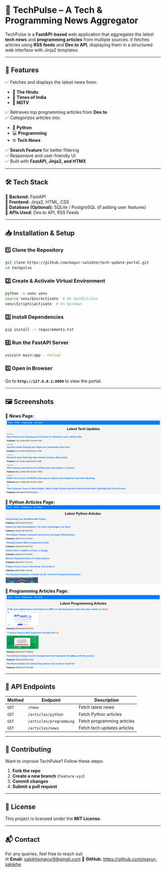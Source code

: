 # 📌 TechPulse – A Tech & Programming News Aggregator  

TechPulse is a **FastAPI-based** web application that aggregates the latest **tech news** and **programming articles** from multiple sources. It fetches articles using **RSS feeds** and **Dev.to API**, displaying them in a structured web interface with Jinja2 templates.

---

## 🚀 Features  
✅ Fetches and displays the latest news from:  
- 📰 **The Hindu**  
- 📰 **Times of India**  
- 📰 **NDTV**  

✅ Retrieves top programming articles from **Dev.to**  
✅ Categorizes articles into:  
- 🐍 **Python**  
- 💻 **Programming**  
- 🌐 **Tech News**  

✅ **Search Feature** for better filtering  
✅ Responsive and user-friendly UI  
✅ Built with **FastAPI, Jinja2, and HTMX**  

---

## 🛠 Tech Stack  
🔹 **Backend:** FastAPI  
🔹 **Frontend:** Jinja2, HTML, CSS  
🔹 **Database (Optional):** SQLite / PostgreSQL (if adding user features)  
🔹 **APIs Used:** Dev.to API, RSS Feeds  

---

## 📥 Installation & Setup  

### 1️⃣ Clone the Repository  
```sh
git clone https://github.com/mayur-salokhe/tech-update-portal.git
cd techpulse
```

### 2️⃣ Create & Activate Virtual Environment  
```sh
python -m venv venv  
source venv/bin/activate  # On macOS/Linux
venv\Scripts\activate  # On Windows
```

### 3️⃣ Install Dependencies  
```sh
pip install -r requirements.txt
```

### 4️⃣ Run the FastAPI Server  
```sh
uvicorn main:app --reload
```

### 5️⃣ Open in Browser  
Go to **`http://127.0.0.1:8000`** to view the portal.

---

## 🖼 Screenshots  
📸 **News Page:**  
![Newspage](app/static/newspage_screenshot.png)  

📸 **Python Articles Page:**  
![Articles](app/static/python_screenshot.png)  

📸 **Programming Articles Page:**  
![Articles](app/static/programming_screenshot.png)  

---

## 🔗 API Endpoints  

| Method | Endpoint            | Description               |
|--------|---------------------|---------------------------|
| `GET`  | `/news`             | Fetch latest news        |
| `GET`  | `/articles/python`  | Fetch Python articles    |
| `GET`  | `/articles/programming` | Fetch programming articles |
| `GET`  | `/articles/news` | Fetch tech updates articles |

---

## 🤝 Contributing  
Want to improve TechPulse? Follow these steps:  
1. **Fork the repo**  
2. **Create a new branch** (`feature-xyz`)  
3. **Commit changes**  
4. **Submit a pull request**  

---

## 📜 License  
This project is licensed under the **MIT License**.  

---

## 📬 Contact  
For any queries, feel free to reach out:  
✉ **Email:** salokhemayur9@gmail.com
🐙 **GitHub:** https://github.com/mayur-salokhe  

